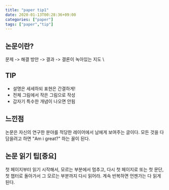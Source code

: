 ```yaml
---
title: "paper tip1"
date: 2020-01-13T00:28:36+09:00
categories: ["paper"]
tags: ["paper","tip"]
---
```


## 논문이란?
문제 -> 해결 방안 -> 결과 -> 결론이 녹아있는 지도 \

## TIP
* 설명은 세세하되 표현은 간결하게!
* 전체 그림에서 작은 그림으로 작성
* 갑자기 특수한 개념이 나오면 안됨

## 느낀점
논문은 자신의 연구한 분야를 적당한 레이어에서 남에게 보여주는 글이다. 모든 것을 다 담을려고 하면 "Am i great?" 하는 꼴이 된다.

## 논문 읽기 팁[중요]
첫 페이지부터 읽기 시작해서, 모르는 부분에서 멈추고, 다시 첫 페이지로 또는 첫 문단, 첫 챕터로 돌아가서 그 모르는 부분까지 다시 읽어라. 계속 반복하면 언젠가는 다 읽게 된다.

